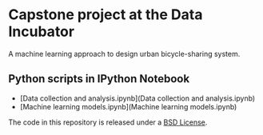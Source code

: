 # Capstone project at the Data Incubator
A machine learning approach to design urban bicycle-sharing system.

## Python scripts in IPython Notebook

- [Data collection and analysis.ipynb](Data collection and analysis.ipynb)
- [Machine learning models.ipynb](Machine learning models.ipynb)

The code in this repository is released under a [BSD License](LICENSE).

